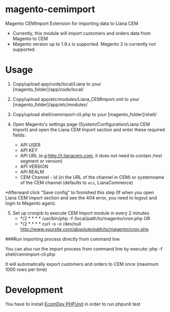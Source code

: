 magento-cemimport
=================

Magento CEMImport Extension for importing data to Liana CEM

* Currently, this module will import customers and orders data from Magento to CEM
* Magento version up to 1.9.x is supported. Magento 2 is currently not supported.

Usage
=====

1. Copy/upload app/code/local/Liana to your [magento_folder]/app/code/local/

2. Copy/upload app/etc/modules/Liana_CEMImport.xml to your [magento_folder]/app/etc/modules/

3. Copy/upload shell/cemimport-cli.php to your [magento_folder]/shell/

4. Open Magento's settings page (System/Configuration/Liana CEM Import) and open the Liana CEM Import section and enter these required fields:
	- API USER
	- API KEY
	- API URL (e.g:http://t.lianacem.com, it does not need to contain /rest segment or version)
	- API VERSION
	- API REALM
	- CEM Channel - id (in the URL of the channel in CEM) or systemname of the CEM channel (defaults to `ecs`, LianaCommerce)

  *Afterward click "Save config" to finnished this step (If when you open Liana CEM Import section and see the 404 error, you need to logout and login to Magento again).
  

5. Set up cronjob to execute CEM Import module in every 2 minutes
	- */2 * * * * /usr/bin/php -f /local/path/to/magento/cron.php
OR
	- */2 * * * * curl -s -o /dev/null http://www.yoursite.com/absolute/path/to/magento/cron.php

###Run importing process directly from command line

You can also run the import process from command line by execute:
php -f shell/cemimport-cli.php

It will automatically export customers and orders to CEM once (maximum 1000 rows per time)

Development
=====

You have to install [EcomDev PHPUnit](http://www.magentocommerce.com/magento-connect/phpunit-testing-integration.html) in order to run phpunit test


